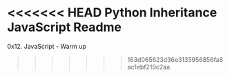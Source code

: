 <<<<<<< HEAD
Python
Inheritance
JavaScript
Readme
=======
0x12. JavaScript - Warm up
>>>>>>> 163d065623d36e3135956856fa8ac1ebf219c2aa
